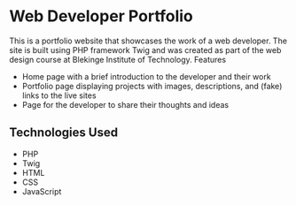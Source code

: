 # Web Developer Portfolio

This is a portfolio website that showcases the work of a web developer. The site is built using PHP framework Twig and was created as part of the web design course at Blekinge Institute of Technology.
Features

- Home page with a brief introduction to the developer and their work
- Portfolio page displaying projects with images, descriptions, and (fake) links to the live sites
- Page for the developer to share their thoughts and ideas

## Technologies Used

- PHP
- Twig
- HTML
- CSS
- JavaScript

